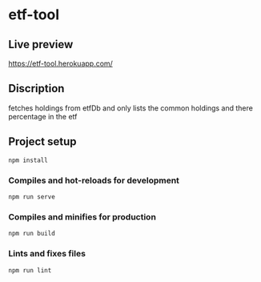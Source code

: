 # etf-tool

## Live preview

https://etf-tool.herokuapp.com/

## Discription
fetches holdings from etfDb and only lists the common holdings and there percentage in the etf

## Project setup
```
npm install
```

### Compiles and hot-reloads for development
```
npm run serve
```

### Compiles and minifies for production
```
npm run build
```

### Lints and fixes files
```
npm run lint
```
